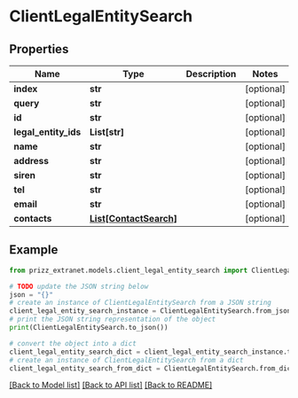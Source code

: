 # ClientLegalEntitySearch


## Properties

Name | Type | Description | Notes
------------ | ------------- | ------------- | -------------
**index** | **str** |  | [optional] 
**query** | **str** |  | [optional] 
**id** | **str** |  | [optional] 
**legal_entity_ids** | **List[str]** |  | [optional] 
**name** | **str** |  | [optional] 
**address** | **str** |  | [optional] 
**siren** | **str** |  | [optional] 
**tel** | **str** |  | [optional] 
**email** | **str** |  | [optional] 
**contacts** | [**List[ContactSearch]**](ContactSearch.md) |  | [optional] 

## Example

```python
from prizz_extranet.models.client_legal_entity_search import ClientLegalEntitySearch

# TODO update the JSON string below
json = "{}"
# create an instance of ClientLegalEntitySearch from a JSON string
client_legal_entity_search_instance = ClientLegalEntitySearch.from_json(json)
# print the JSON string representation of the object
print(ClientLegalEntitySearch.to_json())

# convert the object into a dict
client_legal_entity_search_dict = client_legal_entity_search_instance.to_dict()
# create an instance of ClientLegalEntitySearch from a dict
client_legal_entity_search_from_dict = ClientLegalEntitySearch.from_dict(client_legal_entity_search_dict)
```
[[Back to Model list]](../README.md#documentation-for-models) [[Back to API list]](../README.md#documentation-for-api-endpoints) [[Back to README]](../README.md)


